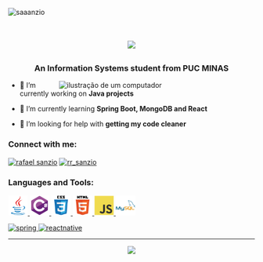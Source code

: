 <p align="left"> <img src="https://komarev.com/ghpvc/?username=saaanzio&label=Profile%20views&color=0e75b6&style=flat" alt="saaanzio" /> </p>

<h1 align="center">
    <img src="https://readme-typing-svg.herokuapp.com/?font=Righteous&size=35&center=true&&title_color=7A7ADB&icon_color=2234AE&text_color=D3D3D3&bg_color=0,000000,130F40&vCenter=true&width=500&height=70&duration=4000&lines=Hello!+👋;+I'm+Rafael!;" />
</h1>
<h3 align="center">An Information Systems student from PUC MINAS</h3>
<img src="https://raw.githubusercontent.com/MicaelliMedeiros/micaellimedeiros/master/image/computer-illustration.png" alt="ilustração de um computador" min-width="400px" max-width="400px" width="400px" align="right">

- 🔭 I’m currently working on **Java projects**

- 🌱 I’m currently learning **Spring Boot, MongoDB and React**

- 🤝 I’m looking for help with **getting my code cleaner**

<h3 align="left">Connect with me:</h3>
<p align="left">
<a href="https://www.linkedin.com/in/rafael-sanzio-3182012b3/" target="blank"><img align="center" src="https://raw.githubusercontent.com/rahuldkjain/github-profile-readme-generator/master/src/images/icons/Social/linked-in-alt.svg" alt="rafael sanzio" height="30" width="40" /></a>
<a href="https://instagram.com/rr_sanzio" target="blank"><img align="center" src="https://raw.githubusercontent.com/rahuldkjain/github-profile-readme-generator/master/src/images/icons/Social/instagram.svg" alt="rr_sanzio" height="30" width="40" /></a>
</p>

<h3 align="left">Languages and Tools:</h3>
<p align="left"> <a href="https://www.w3schools.com/cs/" target="_blank" rel="noreferrer"> <img src="https://raw.githubusercontent.com/devicons/devicon/master/icons/java/java-original.svg" alt="java" width="40" height="40"/> <img src="https://raw.githubusercontent.com/devicons/devicon/master/icons/csharp/csharp-original.svg" alt="csharp" width="40" height="40"/> </a> <a href="https://www.w3schools.com/css/" target="_blank" rel="noreferrer"> <img src="https://raw.githubusercontent.com/devicons/devicon/master/icons/css3/css3-original-wordmark.svg" alt="css3" width="40" height="40"/> </a> <a href="https://www.w3.org/html/" target="_blank" rel="noreferrer"> <img src="https://raw.githubusercontent.com/devicons/devicon/master/icons/html5/html5-original-wordmark.svg" alt="html5" width="40" height="40"/> </a> <a href="https://www.java.com" target="_blank" rel="noreferrer"> </a> <a href="https://developer.mozilla.org/en-US/docs/Web/JavaScript" target="_blank" rel="noreferrer"> <img src="https://raw.githubusercontent.com/devicons/devicon/master/icons/javascript/javascript-original.svg" alt="javascript" width="40" height="40"/> </a> </a> <a href="https://www.mysql.com/" target="_blank" rel="noreferrer"> <img src="https://raw.githubusercontent.com/devicons/devicon/master/icons/mysql/mysql-original-wordmark.svg" alt="mysql" width="40" height="40"/> </a> </p> <a href="https://spring.io/" target="_blank" rel="noreferrer"> <img src="https://www.vectorlogo.zone/logos/springio/springio-icon.svg" alt="spring" width="40" height="40"/> <img src="https://reactnative.dev/img/header_logo.svg" alt="reactnative" width="40" height="40"/> </a>

<br/>
<hr/>

<div align="center">

<a href="https://github.com/Saaanzio/">
  <img src="https://github-readme-stats.vercel.app/api?username=Saaanzio&include_all_commits=true&count_private=true&show_icons=true&line_height=20&title_color=7A7ADB&icon_color=2234AE&text_color=D3D3D3&bg_color=0,000000,130F40" width="450"/>
    
</a>
    
</div>
